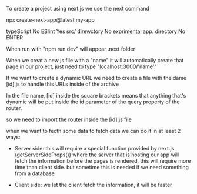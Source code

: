 To create a project using next.js we use the next command

npx create-next-app@latest my-app

typeScript No
ESlint Yes
src/ direwctory No
exprimental app. directory No
ENTER

When run with "npm run dev" will appear .next folder

When we creat a new js file with a "name" it will automatically create that page in our project, just need to type "localhost:3000/'name'"

If we want to create a dynamic URL we need to create a file with the dame [id].js to handle this URLs inside of the archive

In the file name, [id] inside the square brackets means that anything that's dynamic will be put inside the id parameter of the query property of the router.

so we need to import the router inside the [id].js file

when we want to fecth some data to fetch data we can do it in at least 2 ways:
- Server side: this will require a special function provided by next.js (getServerSideProps()) where the server that is hosting our app will fetch the information before the pages is rendered, this will require more time than client side. but sometime this is needed if we need something from a database

- Client side: we let the client fetch the information, it will be faster